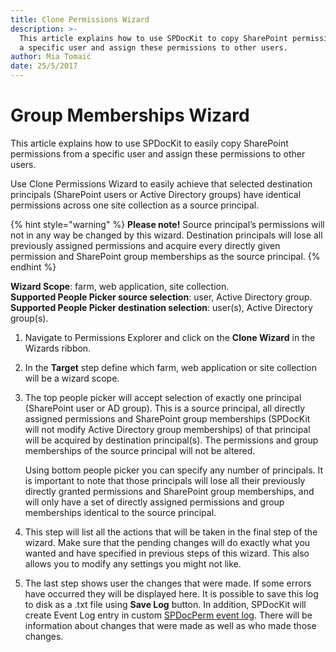 ```yaml
---
title: Clone Permissions Wizard
description: >-
  This article explains how to use SPDocKit to copy SharePoint permissions from
  a specific user and assign these permissions to other users.
author: Mia Tomaić
date: 25/5/2017
---
```


# Group Memberships Wizard

This article explains how to use SPDocKit to easily copy SharePoint permissions from a specific user and assign these permissions to other users.

Use Clone Permissions Wizard to easily achieve that selected destination principals \(SharePoint users or Active Directory groups\) have identical permissions across one site collection as a source principal.

{% hint style="warning" %}
**Please note!** Source principal’s permissions will not in any way be changed by this wizard. Destination principals will lose all previously assigned permissions and acquire every directly given permission and SharePoint group memberships as the source principal.
{% endhint %}

**Wizard Scope**: farm, web application, site collection.  
**Supported People Picker source selection**: user, Active Directory group.  
**Supported People Picker destination selection**: user\(s\), Active Directory group\(s\).

1. Navigate to Permissions Explorer and click on the **Clone Wizard** in the Wizards ribbon.
2. In the **Target** step define which farm, web application or site collection will be a wizard scope.
3. The top people picker will accept selection of exactly one principal \(SharePoint user or AD group\). This is a source principal, all directly assigned permissions and SharePoint group memberships \(SPDocKit will not modify Active Directory group memberships\) of that principal will be acquired by destination principal\(s\). The permissions and group memberships of the source principal will not be altered.

   Using bottom people picker you can specify any number of principals. It is important to note that those principals will lose all their previously directly granted permissions and SharePoint group memberships, and will only have a set of directly assigned permissions and group memberships identical to the source principal.

4. This step will list all the actions that will be taken in the final step of the wizard. Make sure that the pending changes will do exactly what you wanted and have specified in previous steps of this wizard. This also allows you to modify any settings you might not like.
5. The last step shows user the changes that were made. If some errors have occurred they will be displayed here. It is possible to save this log to disk as a .txt file using **Save Log** button. In addition, SPDocKit will create Event Log entry in custom [SPDocPerm event log](spdockit-permission-management-event-log.md). There will be information about changes that were made as well as who made those changes.

